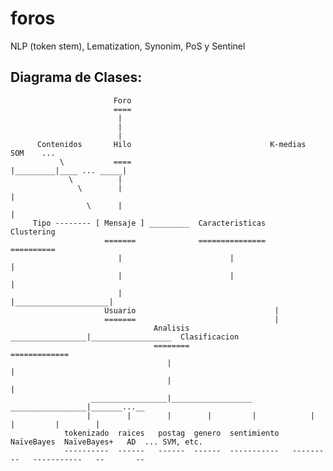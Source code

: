 # foros
NLP (token stem), Lematization, Synonim, PoS y Sentinel
## Diagrama de Clases:
                                                                                          
                           Foro
                           ====
                            |
                            |
                            |
          Contenidos       Hilo                               K-medias    SOM    ...     
               \           ====                                  |_________|____ ... _____|
                 \          |                                                              
                   \        |                                              |
                     \      |                                              |                  
         Tipo -------- [ Mensaje ] _________  Caracteristicas          Clustering
                         =======              ===============          ==========
                            |                        |                     |
                            |                        |                     |
                            |                        |_____________________|
                         Usuario                               |
                         =======                               |
                                    Analisis  _________________|__________________  Clasificacion
                                    ========                                        =============
                                       |                                                 |
                                       |                                                 | 
                      _________________|__________________              _________________|_______...__
                     |        |        |        |         |            |           |         |        |
                tokenizado  raices   postag  genero  sentimiento   NaïveBayes  NaïveBayes+   AD  ... SVM, etc.
                ----------  ------   ------  ------  -----------   ---------   -----------   --       --
               